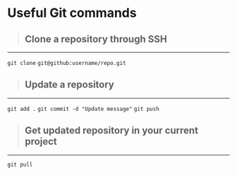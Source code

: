 # Useful Git commands

> ## Clone a repository through SSH
----------


`git clone`
`git@github:username/repo.git`



> ## Update a repository
----------

`git add .`
`git commit -d "Update message"`
`git push`

> ## Get updated repository in your current project
----------

`git pull`
